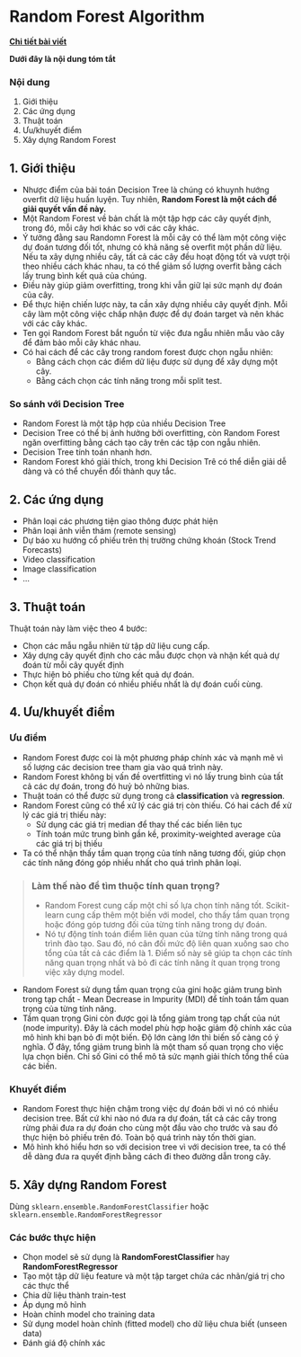 # Random Forest Algorithm
[**Chi tiết bài viết**](...)

**Dưới đây là nội dung tóm tắt**

### Nội dung
1. Giới thiệu
2. Các ứng dụng
3. Thuật toán
4. Ưu/khuyết điểm
5. Xây dựng Random Forest

## 1. Giới thiệu
+ Nhược điểm của bài toán Decision Tree là chúng có khuynh hướng overfit dữ liệu huấn luyện. Tuy nhiên, **Random Forest là một cách để giải quyết vấn đề này.**
+ Một Random Forest về bản chất là một tập hợp các cây quyết định, trong đó, mỗi cây hơi khác so với các cây khác.
+ Ý tưởng đằng sau Randomn Forest là mỗi cây có thể làm một công việc dự đoán tương đối tốt, nhưng có khả năng sẽ overfit một phần dữ liệu. Nếu ta xây dựng nhiều cây, tất cả các cây đều hoạt động tốt và vượt trội theo nhiều cách khác nhau, ta có thể giảm số lượng overfit bằng cách lấy trung bình kết quả của chúng.
+ Điều này giúp giảm overfitting, trong khi vẫn giữ lại sức mạnh dự đoán của cây.
+ Để thực hiện chiến lược này, ta cần xây dựng nhiều cây quyết định. Mỗi cây làm một công việc chấp nhận được để dự đoán target và nên khác với các cây khác.
+ Ten gọi Random Forest bắt nguồn từ việc đưa ngẫu nhiên mẫu vào cây để đảm bảo mỗi cây khác nhau.
+ Có hai cách để các cây trong random forest được chọn ngẫu nhiên:
    + Bằng cách chọn các điểm dữ liệu được sử dụng để xây dựng một cây.
    + Bằng cách chọn các tính năng trong mỗi split test.

### So sánh với Decision Tree
+ Random Forest là một tập hợp của nhiều Decision Tree
+ Decision Tree có thể bị ảnh hưởng bởi overfitting, còn Random Forest ngăn overfitting bằng cách tạo cây trên các tập con ngẫu nhiên.
+ Decision Tree tính toán nhanh hơn.
+ Random Forest khó giải thích, trong khi Decision Trê có thể diễn giải dễ dàng và có thể chuyển đổi thành quy tắc.

## 2. Các ứng dụng
+ Phân loại các phương tiện giao thông được phát hiện
+ Phân loại ảnh viễn thám (remote sensing)
+ Dự báo xu hướng cổ phiếu trên thị trường chứng khoán (Stock Trend Forecasts)
+ Video classification
+ Image classification
+ ...

## 3. Thuật toán
Thuật toán này làm việc theo 4 bước:
+ Chọn các mẫu ngẫu nhiên từ tập dữ liệu cung cấp.
+ Xây dựng cây quyết định cho các mẫu được chọn và nhận kết quả dự đoán từ mỗi cây quyết định
+ Thực hiện bỏ phiếu cho từng kết quả dự đoán.
+ Chọn kết quả dự đoán có nhiều phiếu nhất là dự đoán cuối cùng.

## 4. Ưu/khuyết điểm
### Ưu điểm
+ Random Forest được coi là một phương pháp chính xác và mạnh mẽ vì số lượng các decision tree tham gia vào quá trình này.
+ Random Forest không bị vấn đề overtfitting vì nó lấy trung bình của tất cả các dự đoán, trong đó huỷ bỏ những bias.
+ Thuật toán có thể được sử dụng trong cả **classification** và **regression**.
+ Random Forest cũng có thể xử lý các giá trị còn thiếu. Có hai cách để xử lý các giá trị thiếu này:
    + Sử dụng các giá trị median để thay thế các biến liên tục
    + Tính toán mức trung bình gần kề, proximity-weighted average của các giá trị bị thiếu
+ Ta có thể nhận thấy tầm quan trọng của tính năng tương đối, giúp chọn các tính năng đóng góp nhiều nhất cho quá trình phân loại.

>### Làm thế nào để tìm thuộc tính quan trọng?
>+ Random Forest cung cấp một chỉ số lựa chọn tính năng tốt. Scikit-learn cung cấp thêm một biến với model, cho thấy tầm quan trọng hoặc đóng góp tương đối của từng tính năng trong dự đoán.
>+ Nó tự động tính toán điểm liên quan của từng tính năng trong quá trình đào tạo. Sau đó, nó cân đối mức độ liên quan xuống sao cho tổng của tất cả các điểm là 1. Điểm số này sẽ giúp ta chọn các tính năng quan trọng nhất và bỏ đi các tính năng ít quan trọng trong việc xây dựng model.

+ Random Forest sử dụng tầm quan trọng của gini hoặc giảm trung bình trong tạp chất - Mean Decrease in Impurity (MDI) để tính toán tầm quan trọng của từng tính năng.
+ Tầm quan trọng Gini còn được gọi là tổng giảm trong tạp chất của nút (node impurity). Đây là cách model phù hợp hoặc giảm độ chính xác của mô hình khi bạn bỏ đi một biến. Độ lớn càng lớn thì biến số càng có ý nghĩa. Ở đây, tổng giảm trung bình là một tham số quan trọng cho việc lựa chọn biến. Chỉ số Gini có thể mô tả sức mạnh giải thích tổng thể của các biến.
### Khuyết điểm
+ Random Forest thực hiện chậm trong việc dự đoán bởi vì nó có nhiều decision tree. Bất cứ khi nào nó đưa ra dự đoán, tất cả các cây trong rừng phải đưa ra dự đoán cho cùng một đầu vào cho trước và sau đó thực hiện bỏ phiếu trên đó. Toàn bộ quá trình này tốn thời gian.
+ Mô hình khó hiểu hơn so với decision tree vì với decision tree, ta có thể dễ dàng đưa ra quyết định bằng cách đi theo đường dẫn trong cây.

## 5. Xây dựng Random Forest
Dùng `sklearn.ensemble.RandomForestClassifier` hoặc `sklearn.ensemble.RandomForestRegressor`

### Các bước thực hiện
+ Chọn model sẽ sử dụng là **RandomForestClassifier** hay **RandomForestRegressor**
+ Tạo một tập dữ liệu feature và một tập target chứa các nhãn/giá trị cho các thực thể
+ Chia dữ liệu thành train-test
+ Áp dụng mô hình
+ Hoàn chỉnh model cho training data
+ Sử dụng model hoàn chỉnh (fitted model) cho dữ liệu chưa biết (unseen data)
+ Đánh giá độ chính xác
